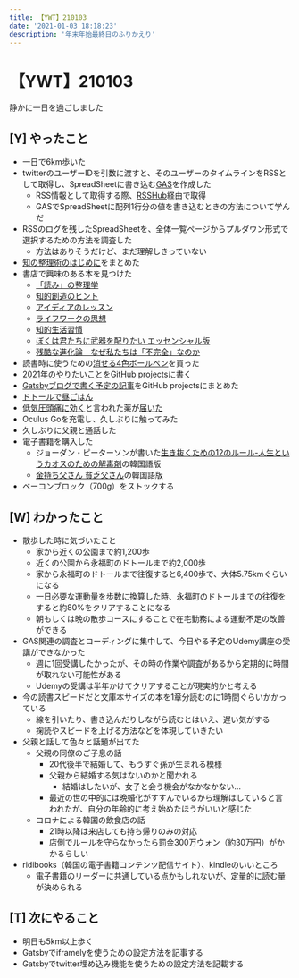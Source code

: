 ```yaml
---
title: 【YWT】210103
date: '2021-01-03 18:18:23'
description: '年末年始最終日のふりかえり'
---
```


# 【YWT】210103

静かに一日を過ごしました

## [Y] やったこと

- 一日で6km歩いた
- twitterのユーザーIDを引数に渡すと、そのユーザーのタイムラインをRSSとして取得し、SpreadSheetに書き込む[GAS](https://gist.github.com/LeeDDHH/3f2d93237433ddb6d3294c31d8a8672f)を作成した
  - RSS情報として取得する際、[RSSHub](https://docs.rsshub.app/en/)経由で取得
  - GASでSpreadSheetに配列1行分の値を書き込むときの方法について学んだ
- RSSのログを残したSpreadSheetを、全体一覧ページからプルダウン形式で選択するための方法を調査した
  - 方法はありそうだけど、まだ理解しきっていない
- [知の整理術のはじめに](https://github.com/LeeDDHH/book-output/blob/main/%E7%9F%A5%E3%81%AE%E6%95%B4%E7%90%86%E8%A1%93/list.md)をまとめた
- 書店で興味のある本を見つけた
  - [「読み」の整理学](https://www.amazon.co.jp/dp/448042380X)
  - [知的創造のヒント ](https://www.amazon.co.jp/dp/4480091777)
  - [アイディアのレッスン](https://www.amazon.co.jp/dp/448042685X)
  - [ライフワークの思想](https://www.amazon.co.jp/dp/448042623X)
  - [知的生活習慣](https://www.amazon.co.jp/dp/4480068090)
  - [ぼくは君たちに武器を配りたい エッセンシャル版](https://www.amazon.co.jp/dp/4062777010)
  - [残酷な進化論　なぜ私たちは「不完全」なのか](https://www.amazon.co.jp/dp/4140886048)
- 読書時に使うための[消せる4色ボールペン](https://www.amazon.co.jp/dp/B08543FVRB)を買った
- [2021年のやりたいこと](https://github.com/LeeDDHH/2021-plan/projects/1)をGitHub projectsに書く
- [Gatsbyブログで書く予定の記事](https://github.com/LeeDDHH/blog/projects/1)をGitHub projectsにまとめた
- [ドトールで昼ごはん](https://twitter.com/camomile_cafe/status/1345599383320948736)
- [低気圧頭痛に効く](https://togetter.com/li/1551680)と言われた薬が[届いた](https://twitter.com/camomile_cafe/status/1345637554138169346)
- Oculus Goを充電し、久しぶりに触ってみた
- 久しぶりに父親と通話した
- 電子書籍を購入した
  - ジョーダン・ピーターソンが書いた[生き抜くための12のルール-人生というカオスのための解毒剤](https://www.amazon.co.jp/dp/4022516925)の韓国語版
  - [金持ち父さん 貧乏父さん](https://www.amazon.co.jp/dp/4480864245)の韓国語版
- ベーコンブロック（700g）をストックする

## [W] わかったこと

- 散歩した時に気づいたこと
  - 家から近くの公園まで約1,200歩
  - 近くの公園から永福町のドトールまで約2,000歩
  - 家から永福町のドトールまで往復すると6,400歩で、大体5.75kmぐらいになる
  - 一日必要な運動量を歩数に換算した時、永福町のドトールまでの往復をすると約80%をクリアすることになる
  - 朝もしくは晩の散歩コースにすることで在宅勤務による運動不足の改善ができる
- GAS関連の調査とコーディングに集中して、今日やる予定のUdemy講座の受講ができなかった
  - 週に1回受講したかったが、その時の作業や調査があるから定期的に時間が取れない可能性がある
  - Udemyの受講は半年かけてクリアすることが現実的かと考える
- 今の読書スピードだと文庫本サイズの本を1章分読むのに1時間ぐらいかかっている
  - 線を引いたり、書き込んだりしながら読むとはいえ、遅い気がする
  - 掬読やスピードを上げる方法などを体現していきたい
- 父親と話して色々と話題が出てた
  - 父親の同僚のご子息の話
    - 20代後半で結婚して、もうすぐ孫が生まれる模様
    - 父親から結婚する気はないのかと聞かれる
      - 結婚はしたいが、女子と会う機会がなかなかない…
    - 最近の世の中的には晩婚化がすすんでいるから理解はしていると言われたが、自分の年齢的に考え始めたほうがいいと感じた
  - コロナによる韓国の飲食店の話
    - 21時以降は来店しても持ち帰りのみの対応
    - 店側でルールを守らなかったら罰金300万ウォン（約30万円）がかかるらしい
- ridibooks（韓国の電子書籍コンテンツ配信サイト）、kindleのいいところ
  - 電子書籍のリーダーに共通している点かもしれないが、定量的に読む量が決められる

## [T] 次にやること

- 明日も5km以上歩く
- Gatsbyでiframelyを使うための設定方法を記事する
- Gatsbyでtwitter埋め込み機能を使うための設定方法を記載する
